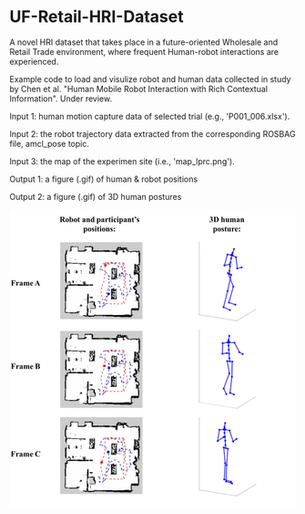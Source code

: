 # UF-Retail-HRI-Dataset
A novel HRI dataset that takes place in a future-oriented Wholesale and Retail Trade environment, where frequent Human-robot interactions are experienced.

Example code to load and visulize robot and human data collected in study by Chen et al. "Human Mobile Robot Interaction with Rich Contextual Information". Under review.

Input 1: human motion capture data of selected trial (e.g., 'P001_006.xlsx').

Input 2: the robot trajectory data extracted from the corresponding ROSBAG file, amcl_pose topic.

Input 3: the map of the experimen site (i.e., 'map_lprc.png').


Output 1: a figure (.gif) of human & robot positions 

Output 2: a figure (.gif) of 3D human postures


![sample image](/Sample_image.png)

